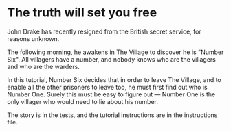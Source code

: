 # The truth will set you free

John Drake has recently resigned from the British secret service, for reasons unknown.

The following morning, he awakens in The Village to discover he is "Number Six".  All villagers have a number, and nobody knows who are the villagers and who are the warders.

In this tutorial, Number Six decides that in order to leave The Village, and to enable all the other prisoners to leave too, he must first find out who is Number One.  Surely this must be easy to figure out &mdash; Number One is the only villager who would need to lie about his number.

The story is in the tests, and the tutorial instructions are in the instructions file.

